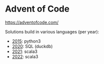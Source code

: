 # Advent of Code
https://adventofcode.com/

Solutions build in various languages (per year):
* [2015](2015): python3
* [2020](2020): SQL (duckdb)
* [2021](2022): scala3
* [2022](2022): scala3
